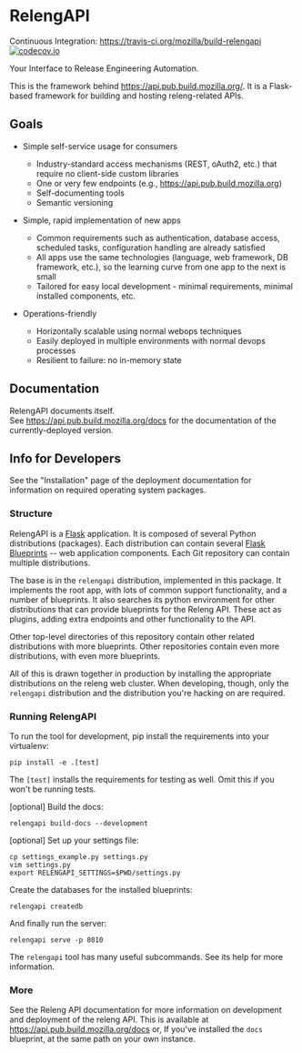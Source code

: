 RelengAPI
=========

Continuous Integration: https://travis-ci.org/mozilla/build-relengapi
[![codecov.io](http://codecov.io/github/mozilla/build-relengapi/coverage.svg?branch=master)](http://codecov.io/github/mozilla/build-relengapi?branch=master)

Your Interface to Release Engineering Automation.

This is the framework behind https://api.pub.build.mozilla.org/.
It is a Flask-based framework for building and hosting releng-related APIs.

Goals
-----

 * Simple self-service usage for consumers
   * Industry-standard access mechanisms (REST, oAuth2, etc.) that require no client-side custom libraries
   * One or very few endpoints (e.g., https://api.pub.build.mozilla.org)
   * Self-documenting tools
   * Semantic versioning 

 * Simple, rapid implementation of new apps
   * Common requirements such as authentication, database access, scheduled tasks, configuration handling are already satisfied
   * All apps use the same technologies (language, web framework, DB framework, etc.), so the learning curve from one app to the next is small
   * Tailored for easy local development - minimal requirements, minimal installed components, etc. 

 * Operations-friendly
   * Horizontally scalable using normal webops techniques
   * Easily deployed in multiple environments with normal devops processes
   * Resilient to failure: no in-memory state 

Documentation
-------------

RelengAPI documents itself.  
See https://api.pub.build.mozilla.org/docs for the documentation of the currently-deployed version.

Info for Developers
-------------------

See the "Installation" page of the deployment documentation for information on required operating system packages.

### Structure

RelengAPI is a [Flask](http://flask.pocoo.org/) application.  It is composed of several Python distributions (packages).
Each distribution can contain several [Flask Blueprints](http://flask.pocoo.org/docs/blueprints/) -- web application components.
Each Git repository can contain multiple distributions.

The base is in the `relengapi` distribution, implemented in this package.
It implements the root app, with lots of common support functionality, and a number of blueprints.
It also searches its python environment for other distributions that can provide blueprints for the Releng API.
These act as plugins, adding extra endpoints and other functionality to the API.

Other top-level directories of this repository contain other related distributions with more blueprints.
Other repositories contain even more distributions, with even more blueprints.

All of this is drawn together in production by installing the appropriate distributions on the releng web cluster.
When developing, though, only the `relengapi` distribution and the distribution you're hacking on are required.

### Running RelengAPI

To run the tool for development, pip install the requirements into your virtualenv:

    pip install -e .[test]

The `[test]` installs the requirements for testing as well.
Omit this if you won't be running tests.

[optional] Build the docs:

    relengapi build-docs --development

[optional] Set up your settings file:

    cp settings_example.py settings.py
    vim settings.py
    export RELENGAPI_SETTINGS=$PWD/settings.py

Create the databases for the installed blueprints:

    relengapi createdb

And finally run the server:

    relengapi serve -p 8010

The `relengapi` tool has many useful subcommands.
See its help for more information.

### More

See the Releng API documentation for more information on development and deployment of the releng API.
This is available at https://api.pub.build.mozilla.org/docs or, If you've installed the `docs` blueprint, at the same path on your own instance.
